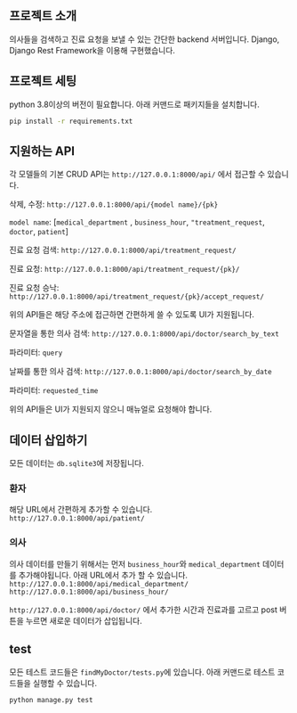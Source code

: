 ## 프로젝트 소개
의사들을 검색하고 진료 요청을 보낼 수 있는 간단한 backend 서버입니다.
Django, Django Rest Framework을 이용해 구현했습니다.


## 프로젝트 세팅
python 3.8이상의 버전이 필요합니다.
아래 커맨드로 패키지들을 설치합니다.

```bash
pip install -r requirements.txt
```

## 지원하는 API
각 모델들의 기본 CRUD API는 `http://127.0.0.1:8000/api/` 에서 접근할 수 있습니다.

삭제, 수정: `http://127.0.0.1:8000/api/{model name}/{pk}`

`model name`: [`medical_department` , `business_hour`, `"treatment_request`, `doctor`, `patient`]

진료 요청 검색: `http://127.0.0.1:8000/api/treatment_request/`

진료 요청: `http://127.0.0.1:8000/api/treatment_request/{pk}/`

진료 요청 승낙: `http://127.0.0.1:8000/api/treatment_request/{pk}/accept_request/`

위의 API들은 해당 주소에 접근하면 간편하게 쓸 수 있도록 UI가 지원됩니다.

문자열을 통한 의사 검색: `http://127.0.0.1:8000/api/doctor/search_by_text`

파라미터: `query`

날짜를 통한 의사 검색: `http://127.0.0.1:8000/api/doctor/search_by_date`

파라미터: `requested_time`

위의 API들은 UI가 지원되지 않으니 매뉴얼로 요청해야 합니다.

## 데이터 삽입하기
모든 데이터는 `db.sqlite3`에 저장됩니다.

### 환자
해당 URL에서 간편하게 추가할 수 있습니다.
`http://127.0.0.1:8000/api/patient/`

### 의사
의사 데이터를 만들기 위해서는 먼저 `business_hour`와 `medical_department` 데이터를 추가해야됩니다.
아래 URL에서 추가 할 수 있습니다.
`http://127.0.0.1:8000/api/medical_department/`
`http://127.0.0.1:8000/api/business_hour/`

`http://127.0.0.1:8000/api/doctor/` 에서 추가한 시간과 진료과를 고르고 post 버튼을 누르면 새로운 데이터가 삽입됩니다.







## test
모든 테스트 코드들은 `findMyDoctor/tests.py`에 있습니다.
아래 커맨드로 테스트 코드들을 실행할 수 있습니다.
```
python manage.py test
```


